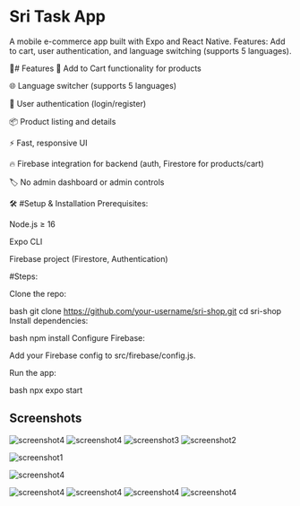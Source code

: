 # Sri Task App
A mobile e-commerce app built with Expo and React Native.
Features: Add to cart, user authentication, and language switching (supports 5 languages).

🚀# Features
🛒 Add to Cart functionality for products

🌐 Language switcher (supports 5 languages)

👤 User authentication (login/register)

📦 Product listing and details

⚡ Fast, responsive UI

🔥 Firebase integration for backend (auth, Firestore for products/cart)

🏷️ No admin dashboard or admin controls

🛠️ #Setup & Installation
Prerequisites:

Node.js ≥ 16

Expo CLI

Firebase project (Firestore, Authentication)

#Steps:

Clone the repo:

bash
git clone https://github.com/your-username/sri-shop.git
cd sri-shop
Install dependencies:

bash
npm install
Configure Firebase:

Add your Firebase config to src/firebase/config.js.

Run the app:

bash
npx expo start

## Screenshots



![screenshot4](./screenshots/p7.jpeg)
![screenshot4](./screenshots/p8.jpeg)
![screenshot3](./screenshots/i.jpg)
![screenshot2](./screenshots/h.jpg)

![screenshot1](./screenshots/g.jpg)


![screenshot4](./screenshots/p3.png)

![screenshot4](./screenshots/p2.png)
![screenshot4](./screenshots/p4.png)
![screenshot4](./screenshots/p5.png)
![screenshot4](./screenshots/p1.png)
